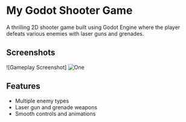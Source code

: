 # My Godot Shooter Game

A thrilling 2D shooter game built using Godot Engine where the player defeats various enemies with laser guns and grenades.

## Screenshots

![Gameplay Screenshot] ![One](https://github.com/user-attachments/assets/d11a259c-e847-412b-9ea1-07f9da3ec614)




## Features

- Multiple enemy types
- Laser gun and grenade weapons
- Smooth controls and animations

